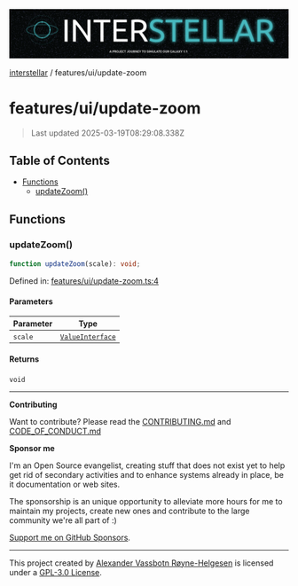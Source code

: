 <div><img alt="SPECCER logo" src="https://raw.githubusercontent.com/phun-ky/interstellar/main/public/interstellar-header.png" style="max-height:120px;"/></div>

[interstellar](../../README.md) / features/ui/update-zoom

# features/ui/update-zoom

> Last updated 2025-03-19T08:29:08.338Z

## Table of Contents

- [Functions](#functions)
  - [updateZoom()](#updatezoom)

## Functions

### updateZoom()

```ts
function updateZoom(scale): void;
```

Defined in:
[features/ui/update-zoom.ts:4](https://github.com/phun-ky/interstellar/blob/main/src/features/ui/update-zoom.ts#L4)

#### Parameters

| Parameter | Type                                                       |
| --------- | ---------------------------------------------------------- |
| `scale`   | [`ValueInterface`](../../types/distance.md#valueinterface) |

#### Returns

`void`

---

**Contributing**

Want to contribute? Please read the
[CONTRIBUTING.md](https://github.com/phun-ky/interstellar/blob/main/CONTRIBUTING.md)
and
[CODE_OF_CONDUCT.md](https://github.com/phun-ky/interstellar/blob/main/CODE_OF_CONDUCT.md)

**Sponsor me**

I'm an Open Source evangelist, creating stuff that does not exist yet to help
get rid of secondary activities and to enhance systems already in place, be it
documentation or web sites.

The sponsorship is an unique opportunity to alleviate more hours for me to
maintain my projects, create new ones and contribute to the large community
we're all part of :)

[Support me on GitHub Sponsors](https://github.com/sponsors/phun-ky).

---

This project created by [Alexander Vassbotn Røyne-Helgesen](http://phun-ky.net)
is licensed under a
[GPL-3.0 License](https://choosealicense.com/licenses/gpl-3.0/).
